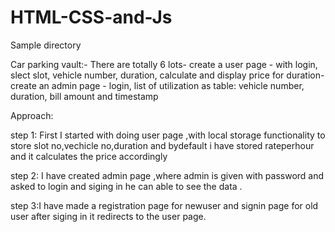 # HTML-CSS-and-Js 

Sample directory

Car parking vault:- There are totally 6 lots- 
create a user page - with login, slect slot, vehicle number, duration, calculate and display price for duration- 
create an admin page - login, list of utilization as table: vehicle number, duration, bill amount and timestamp 

Approach:

step 1: First I started with doing user page ,with local storage functionality to store slot no,vechicle no,duration and bydefault i have stored rateperhour and it calculates the price accordingly

step 2: I have created admin page ,where admin is given with password and asked to login and siging in he can able to see the data .

step 3:I have made a registration page for newuser and signin page for old user after siging in it redirects to the user page. 
